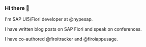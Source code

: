 ### Hi there 👋

I'm SAP UI5/Fiori developer at @nypesap.

I have written blog posts on SAP Fiori and speak on conferences.

I have co-authored @firoitracker and @firoiappusage.



